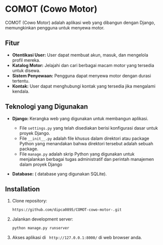 # COMOT (Cowo Motor)

COMOT (Cowo Motor) adalah aplikasi web yang dibangun dengan Django, memungkinkan pengguna untuk menyewa motor.

## Fitur 

- **Otentikasi User:** User dapat membuat akun, masuk, dan mengelola profil mereka.
- **Katalog Motor:** Jelajahi dan cari berbagai macam motor yang tersedia untuk disewa.
- **Sistem Penyewaan:** Pengguna dapat menyewa motor dengan durasi tertentu.
- **Kontak:** User dapat menghubungi kontak yang tersedia jika mengalami kendala.


## Teknologi yang Digunakan

- **Django:** Kerangka web yang digunakan untuk membangun aplikasi.
    - File `settings.py` yang telah disediakan berisi konfigurasi dasar untuk proyek Django.
    - File `__init__.py`  adalah file khusus dalam direktori atau package Python yang menandakan bahwa direktori tersebut adalah sebuah package.
    - File `manage.py` adalah skrip Python yang digunakan untuk menjalankan berbagai tugas administratif dan perintah manajemen dalam proyek Django


- **Database:** ( database yang digunakan SQLite).


## Installation

1. Clone repository:

   ```bash
   https://github.com/dipca0895/COMOT-cowo-motor-.git
   ```

2. Jalankan development server:

   ```bash
   python manage.py runserver
   ```

5. Akses aplikasi di ` http://127.0.0.1:8000/` di web browser anda.


